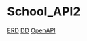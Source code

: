 # School_API2
[ERD](https://app.lucidchart.com/invitations/accept/2640eb4f-c341-4ccf-b16e-d105652b194d)
[DD](https://app.lucidchart.com/invitations/accept/e8a57f4e-b58c-4d22-98ff-d0dfa9bef5df)
[OpenAPI](https://app.swaggerhub.com/apis/chuck146/School_API/1.0.0)
